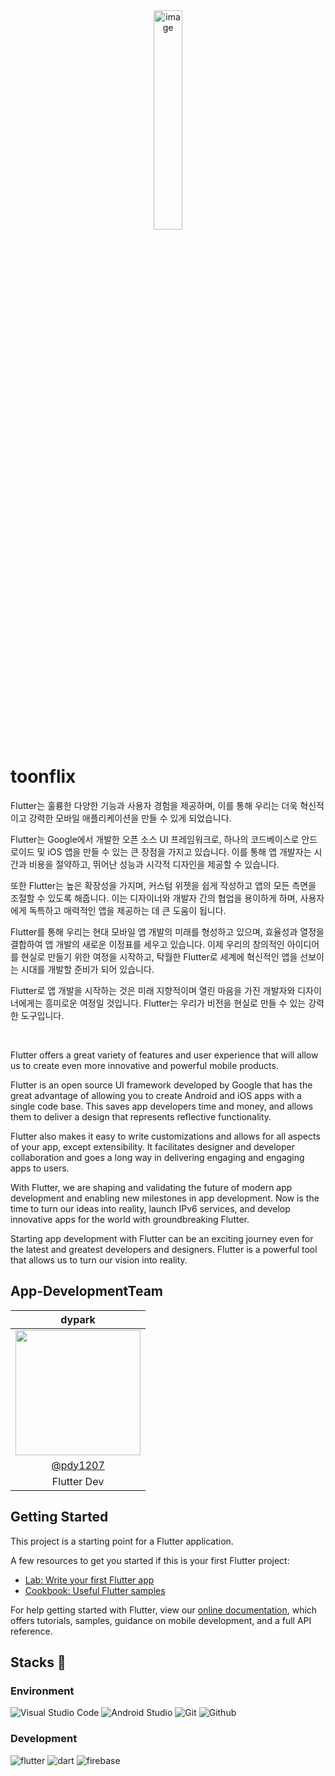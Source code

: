 <div align="center">
  <img width="30%" alt="image" src="https://github.com/SpaceStationLab/toon-flix/assets/110442250/6a773208-82ee-4c8e-8c61-02abbf4420ac">
</div>

# toonflix

Flutter는 훌륭한 다양한 기능과 사용자 경험을 제공하며, 이를 통해 우리는 더욱 혁신적이고 강력한 모바일 애플리케이션을 만들 수 있게 되었습니다.

Flutter는 Google에서 개발한 오픈 소스 UI 프레임워크로, 하나의 코드베이스로 안드로이드 및 iOS 앱을 만들 수 있는 큰 장점을 가지고 있습니다. 이를 통해 앱 개발자는 시간과 비용을 절약하고, 뛰어난 성능과 시각적 디자인을 제공할 수 있습니다.

또한 Flutter는 높은 확장성을 가지며, 커스텀 위젯을 쉽게 작성하고 앱의 모든 측면을 조절할 수 있도록 해줍니다. 이는 디자이너와 개발자 간의 협업을 용이하게 하며, 사용자에게 독특하고 매력적인 앱을 제공하는 데 큰 도움이 됩니다.

Flutter를 통해 우리는 현대 모바일 앱 개발의 미래를 형성하고 있으며, 효율성과 열정을 결합하여 앱 개발의 새로운 이정표를 세우고 있습니다. 이제 우리의 창의적인 아이디어를 현실로 만들기 위한 여정을 시작하고, 탁월한 Flutter로 세계에 혁신적인 앱을 선보이는 시대를 개발할 준비가 되어 있습니다.

Flutter로 앱 개발을 시작하는 것은 미래 지향적이며 열린 마음을 가진 개발자와 디자이너에게는 흥미로운 여정일 것입니다. Flutter는 우리가 비전을 현실로 만들 수 있는 강력한 도구입니다. 

<br>

Flutter offers a great variety of features and user experience that will allow us to create even more innovative and powerful mobile products.

Flutter is an open source UI framework developed by Google that has the great advantage of allowing you to create Android and iOS apps with a single code base. This saves app developers time and money, and allows them to deliver a design that represents reflective functionality.

Flutter also makes it easy to write customizations and allows for all aspects of your app, except extensibility. It facilitates designer and developer collaboration and goes a long way in delivering engaging and engaging apps to users.

With Flutter, we are shaping and validating the future of modern app development and enabling new milestones in app development. Now is the time to turn our ideas into reality, launch IPv6 services, and develop innovative apps for the world with groundbreaking Flutter.

Starting app development with Flutter can be an exciting journey even for the latest and greatest developers and designers. Flutter is a powerful tool that allows us to turn our vision into reality.

## App-DevelopmentTeam

|      dypark       |                                                                                               
| :------------------------------------------------------------------------------: | 
|   <img width="200" src="https://github.com/pdy1207/Vuebangapp/assets/110442250/ca8ea844-b2cb-43bf-953c-45adc92ec459" />    |  
|   [@pdy1207](https://github.com/pdy1207)   |   
| Flutter Dev | 

## Getting Started

This project is a starting point for a Flutter application.

A few resources to get you started if this is your first Flutter project:

- [Lab: Write your first Flutter app](https://flutter.dev/docs/get-started/codelab)
- [Cookbook: Useful Flutter samples](https://flutter.dev/docs/cookbook)

For help getting started with Flutter, view our
[online documentation](https://flutter.dev/docs), which offers tutorials,
samples, guidance on mobile development, and a full API reference.


## Stacks 🔧

### Environment
![Visual Studio Code](https://img.shields.io/badge/Visual%20Studio%20Code-007ACC?style=for-the-badge&logo=Visual%20Studio%20Code&logoColor=white)
![Android Studio](https://img.shields.io/badge/AndroidStudio-3DDC84?style=for-the-badge&logo=AndroidStudio&logoColor=white)
![Git](https://img.shields.io/badge/Git-F05032?style=for-the-badge&logo=Git&logoColor=white)
![Github](https://img.shields.io/badge/GitHub-181717?style=for-the-badge&logo=GitHub&logoColor=white)             

### Development
![flutter](https://img.shields.io/badge/Flutter-02569B?style=for-the-badge&logo=flutter&logoColor=white)   ![dart](https://img.shields.io/badge/dart-0175C2?style=for-the-badge&logo=dart&logoColor=fff)
![firebase](https://img.shields.io/badge/firebase-FFCA28?style=for-the-badge&logo=firebase&logoColor=fff)
